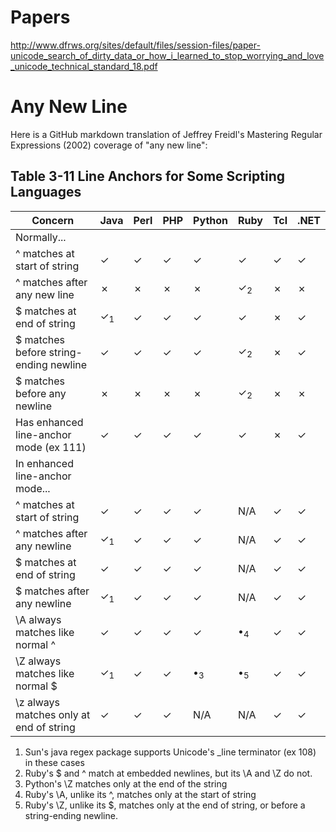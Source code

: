 # Papers

http://www.dfrws.org/sites/default/files/session-files/paper-unicode_search_of_dirty_data_or_how_i_learned_to_stop_worrying_and_love_unicode_technical_standard_18.pdf

# Any New Line

Here is a GitHub markdown translation of Jeffrey Freidl's Mastering Regular Expressions (2002) coverage of "any new line":

## Table 3-11 Line Anchors for Some Scripting Languages

| Concern    | Java  | Perl | PHP  | Python   | Ruby   | Tcl | .NET  |
| ---------- | ----- | ---- | ---- | -------- | ------ | --- | ----- |
| Normally...|       |      |      |          |        |     |       |
| ^ matches at start of string | ✓ | ✓ | ✓ | ✓ |  ✓ | ✓ | ✓ |
| ^ matches after any new line | ✗ | ✗ | ✗ | ✗ | ✓<sub>2</sub> | ✗ | ✗ |
| $ matches at end of string |  ✓<sub>1</sub> | ✓ | ✓ | ✓ | ✓ | ✗ | ✓ |
| $ matches before string-ending newline | ✓ | ✓ | ✓ | ✓ | ✓<sub>2</sub> | ✗ | ✓ |
| $ matches before any newline | ✗ | ✗| ✗ | ✗ | ✓<sub>2</sub> | ✗ | ✗ |
| Has enhanced line-anchor mode (ex 111) | ✓ | ✓ | ✓ | ✓ | ✓ | ✗ | ✓ |
| In enhanced line-anchor mode... | | | | | | | |
| ^ matches at start of string | ✓ | ✓ | ✓ | ✓ | N/A | ✓ | ✓ |
| ^ matches after any newline | ✓<sub>1</sub> | ✓ | ✓ | ✓ | N/A | ✓ | ✓ |
| $ matches at end of string | ✓ | ✓ | ✓ | ✓ | N/A | ✓ | ✓ |
| $ matches after any newline | ✓<sub>1</sub> | ✓ | ✓ | ✓ | N/A | ✓ | ✓ |
| \A always matches like normal ^ | ✓ | ✓ | ✓ | ✓ | •<sub>4</sub> | ✓ | ✓ |
| \Z always matches like normal $ | ✓<sub>1</sub> |  ✓ | ✓  | •<sub>3</sub> |  •<sub>5</sub> |  ✓ |  ✓ |
| \z always matches only at end of string | ✓ | ✓ | ✓ |  N/A | N/A |  ✓ | ✓ |

1. Sun's java regex package supports Unicode's _line terminator (ex 108) in these cases
2. Ruby's $ and ^ match at embedded newlines, but its \A and \Z do not.
3. Python's \Z matches only at the end of the string
4. Ruby's \A, unlike its ^, matches only at the start of string
5. Ruby's \Z, unlike its $, matches only at the end of string, or before a string-ending newline.
